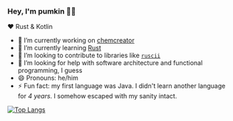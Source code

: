 ### Hey, I'm pumkin 👋🎃

❤️ Rust & Kotlin

- 🔭 I’m currently working on [chemcreator](https://github.com/pumken/chemcreator)
- 🌱 I’m currently learning [Rust](https://github.com/rust-lang/rust)
- 👯 I’m looking to contribute to libraries like [`ruscii`](https://github.com/lemunozm/ruscii)
- 🤔 I’m looking for help with software architecture and functional programming, I guess
- 😄 Pronouns: he/him
- ⚡ Fun fact: my first language was Java. I didn't learn another language for _4 years_. I somehow escaped with my sanity intact.

[![Top Langs](https://github-readme-stats.vercel.app/api/top-langs/?username=your-github-username&layout=compact&theme=vision-friendly-dark)](https://github.com/anuraghazra/github-readme-stats)
